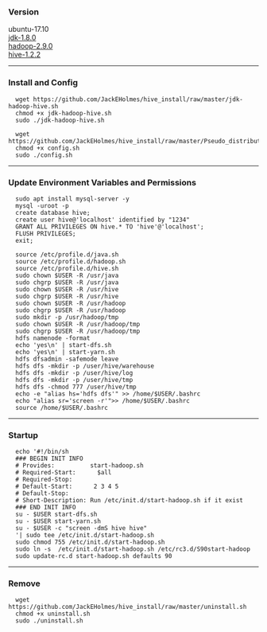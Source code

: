 ### Version
      
   ubuntu-17.10  
   [jdk-1.8.0](http://www.oracle.com/technetwork/java/javase/downloads/jdk8-downloads-2133151.html)  
   [hadoop-2.9.0](http://mirrors.tuna.tsinghua.edu.cn/apache/hadoop/common/hadoop-2.9.0/)  
   [hive-1.2.2](https://mirrors.tuna.tsinghua.edu.cn/apache/hive/hive-1.2.2/)  


* * *

### Install and Config

      wget https://github.com/JackEHolmes/hive_install/raw/master/jdk-hadoop-hive.sh
      chmod +x jdk-hadoop-hive.sh  
      sudo ./jdk-hadoop-hive.sh 

      wget https://github.com/JackEHolmes/hive_install/raw/master/Pseudo_distributed/config.sh  
      chmod +x config.sh  
      sudo ./config.sh  

  
* * *

### Update Environment Variables and Permissions
      sudo apt install mysql-server -y
      mysql -uroot -p
      create database hive;
      create user hive@'localhost' identified by "1234"
      GRANT ALL PRIVILEGES ON hive.* TO 'hive'@'localhost';
      FLUSH PRIVILEGES;
      exit;

      source /etc/profile.d/java.sh  
      source /etc/profile.d/hadoop.sh  
      source /etc/profile.d/hive.sh 
      sudo chown $USER -R /usr/java
      sudo chgrp $USER -R /usr/java
      sudo chown $USER -R /usr/hive
      sudo chgrp $USER -R /usr/hive
      sudo chown $USER -R /usr/hadoop
      sudo chgrp $USER -R /usr/hadoop
      sudo mkdir -p /usr/hadoop/tmp
      sudo chown $USER -R /usr/hadoop/tmp
      sudo chgrp $USER -R /usr/hadoop/tmp
      hdfs namenode -format
      echo 'yes\n' | start-dfs.sh
      echo 'yes\n' | start-yarn.sh
      hdfs dfsadmin -safemode leave
      hdfs dfs -mkdir -p /user/hive/warehouse
      hdfs dfs -mkdir -p /user/hive/log
      hdfs dfs -mkdir -p /user/hive/tmp
      hdfs dfs -chmod 777 /user/hive/tmp
      echo -e "alias hs='hdfs dfs'" >> /home/$USER/.bashrc
      echo "alias sr='screen -r'">> /home/$USER/.bashrc
      source /home/$USER/.bashrc

* * *
### Startup
      
      echo '#!/bin/sh
      ### BEGIN INIT INFO
      # Provides:          start-hadoop.sh
      # Required-Start:      $all
      # Required-Stop:
      # Default-Start:      2 3 4 5
      # Default-Stop:
      # Short-Description: Run /etc/init.d/start-hadoop.sh if it exist
      ### END INIT INFO
      su - $USER start-dfs.sh
      su - $USER start-yarn.sh
      su - $USER -c "screen -dmS hive hive"
      '| sudo tee /etc/init.d/start-hadoop.sh
      sudo chmod 755 /etc/init.d/start-hadoop.sh
      sudo ln -s  /etc/init.d/start-hadoop.sh /etc/rc3.d/S90start-hadoop
      sudo update-rc.d start-hadoop.sh defaults 90



* * *
### Remove
     
      wget https://github.com/JackEHolmes/hive_install/raw/master/uninstall.sh  
      chmod +x uninstall.sh  
      sudo ./uninstall.sh   

